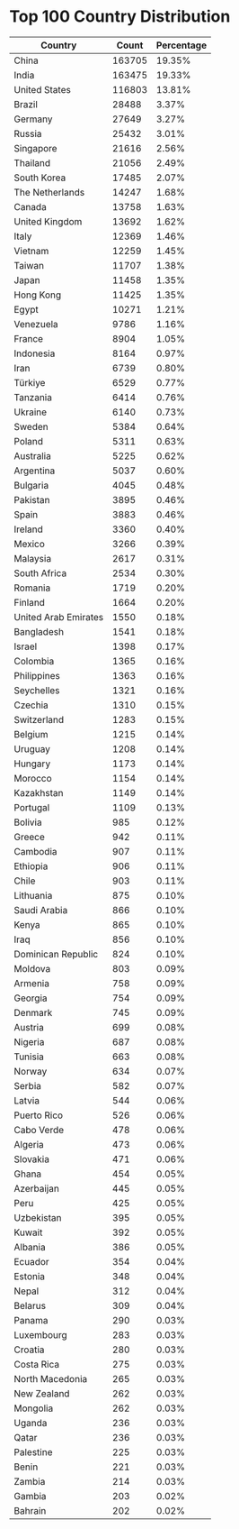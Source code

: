 # Top 100 Country Distribution
| Country | Count | Percentage |
|----|----|----|
| China | 163705 | 19.35% |
| India | 163475 | 19.33% |
| United States | 116803 | 13.81% |
| Brazil | 28488 | 3.37% |
| Germany | 27649 | 3.27% |
| Russia | 25432 | 3.01% |
| Singapore | 21616 | 2.56% |
| Thailand | 21056 | 2.49% |
| South Korea | 17485 | 2.07% |
| The Netherlands | 14247 | 1.68% |
| Canada | 13758 | 1.63% |
| United Kingdom | 13692 | 1.62% |
| Italy | 12369 | 1.46% |
| Vietnam | 12259 | 1.45% |
| Taiwan | 11707 | 1.38% |
| Japan | 11458 | 1.35% |
| Hong Kong | 11425 | 1.35% |
| Egypt | 10271 | 1.21% |
| Venezuela | 9786 | 1.16% |
| France | 8904 | 1.05% |
| Indonesia | 8164 | 0.97% |
| Iran | 6739 | 0.80% |
| Türkiye | 6529 | 0.77% |
| Tanzania | 6414 | 0.76% |
| Ukraine | 6140 | 0.73% |
| Sweden | 5384 | 0.64% |
| Poland | 5311 | 0.63% |
| Australia | 5225 | 0.62% |
| Argentina | 5037 | 0.60% |
| Bulgaria | 4045 | 0.48% |
| Pakistan | 3895 | 0.46% |
| Spain | 3883 | 0.46% |
| Ireland | 3360 | 0.40% |
| Mexico | 3266 | 0.39% |
| Malaysia | 2617 | 0.31% |
| South Africa | 2534 | 0.30% |
| Romania | 1719 | 0.20% |
| Finland | 1664 | 0.20% |
| United Arab Emirates | 1550 | 0.18% |
| Bangladesh | 1541 | 0.18% |
| Israel | 1398 | 0.17% |
| Colombia | 1365 | 0.16% |
| Philippines | 1363 | 0.16% |
| Seychelles | 1321 | 0.16% |
| Czechia | 1310 | 0.15% |
| Switzerland | 1283 | 0.15% |
| Belgium | 1215 | 0.14% |
| Uruguay | 1208 | 0.14% |
| Hungary | 1173 | 0.14% |
| Morocco | 1154 | 0.14% |
| Kazakhstan | 1149 | 0.14% |
| Portugal | 1109 | 0.13% |
| Bolivia | 985 | 0.12% |
| Greece | 942 | 0.11% |
| Cambodia | 907 | 0.11% |
| Ethiopia | 906 | 0.11% |
| Chile | 903 | 0.11% |
| Lithuania | 875 | 0.10% |
| Saudi Arabia | 866 | 0.10% |
| Kenya | 865 | 0.10% |
| Iraq | 856 | 0.10% |
| Dominican Republic | 824 | 0.10% |
| Moldova | 803 | 0.09% |
| Armenia | 758 | 0.09% |
| Georgia | 754 | 0.09% |
| Denmark | 745 | 0.09% |
| Austria | 699 | 0.08% |
| Nigeria | 687 | 0.08% |
| Tunisia | 663 | 0.08% |
| Norway | 634 | 0.07% |
| Serbia | 582 | 0.07% |
| Latvia | 544 | 0.06% |
| Puerto Rico | 526 | 0.06% |
| Cabo Verde | 478 | 0.06% |
| Algeria | 473 | 0.06% |
| Slovakia | 471 | 0.06% |
| Ghana | 454 | 0.05% |
| Azerbaijan | 445 | 0.05% |
| Peru | 425 | 0.05% |
| Uzbekistan | 395 | 0.05% |
| Kuwait | 392 | 0.05% |
| Albania | 386 | 0.05% |
| Ecuador | 354 | 0.04% |
| Estonia | 348 | 0.04% |
| Nepal | 312 | 0.04% |
| Belarus | 309 | 0.04% |
| Panama | 290 | 0.03% |
| Luxembourg | 283 | 0.03% |
| Croatia | 280 | 0.03% |
| Costa Rica | 275 | 0.03% |
| North Macedonia | 265 | 0.03% |
| New Zealand | 262 | 0.03% |
| Mongolia | 262 | 0.03% |
| Uganda | 236 | 0.03% |
| Qatar | 236 | 0.03% |
| Palestine | 225 | 0.03% |
| Benin | 221 | 0.03% |
| Zambia | 214 | 0.03% |
| Gambia | 203 | 0.02% |
| Bahrain | 202 | 0.02% |
